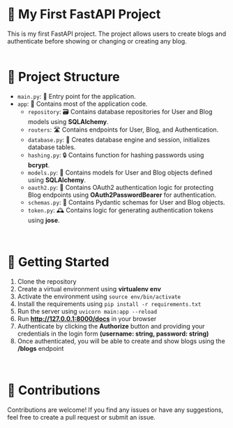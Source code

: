 # 🚀 My First FastAPI Project
This is my first FastAPI project. The project allows users to create blogs and authenticate before showing or changing or creating any blog.
<br />
<br />
# 📂 Project Structure
* `main.py`: 🚀 Entry point for the application.
* `app`: 📁 Contains most of the application code.
  * `repository`: 🗃️ Contains database repositories for User and Blog models using **SQLAlchemy**.
  * `routers`: 🛣️ Contains endpoints for User, Blog, and Authentication.
  * `database.py`: 💾 Creates database engine and session, initializes database tables.
  * `hashing.py`: 🔒 Contains function for hashing passwords using **bcrypt**.
  * `models.py`: 📝 Contains models for User and Blog objects defined using **SQLAlchemy**.
  * `oauth2.py`: 🔑 Contains OAuth2 authentication logic for protecting Blog endpoints using **OAuth2PasswordBearer** for authentication.
  * `schemas.py`: 📝 Contains Pydantic schemas for User and Blog objects.
  * `token.py`: 🕰️ Contains logic for generating authentication tokens using **jose**.
<br />

# 🚀 Getting Started
1. Clone the repository
2. Create a virtual environment using **virtualenv env**
3. Activate the environment using `source env/bin/activate`
4. Install the requirements using `pip install -r requirements.txt`
5. Run the server using `uvicorn main:app --reload`
6. Run **http://127.0.0.1:8000/docs** in your browser
7. Authenticate by clicking the **Authorize** button and providing your credentials in the login form **(username: string, password: string)**
8. Once authenticated, you will be able to create and show blogs using the **/blogs** endpoint
<br />

# 🤝 Contributions
Contributions are welcome! If you find any issues or have any suggestions, feel free to create a pull request or submit an issue.

